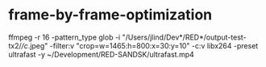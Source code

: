# frame-by-frame-optimization

ffmpeg -r 16 -pattern_type glob -i "/Users/jlind/Dev*/RED*/output-test-tx2/*/c*.jpeg" -filter:v "crop=w=1465:h=800:x=30:y=10" -c:v libx264 -preset ultrafast -y ~/Development/RED-SANDSK/ultrafast.mp4